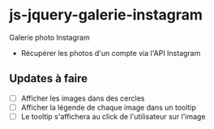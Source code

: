 # js-jquery-galerie-instagram 
Galerie photo Instagram
- Récupérer les photos d'un compte via l'API Instagram

## Updates à faire 
- [ ] Afficher les images dans des cercles 
- [ ] Afficher la légende de chaque image dans un tooltip 
- [ ] Le tooltip s'affichera au click de l'utilisateur sur l'image 

